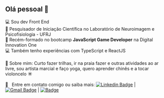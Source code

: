 ## Olá pessoal 👋

:computer: Sou dev Front End
<br/> 🧠 Pesquisador de Iniciação Científica no Laboratório de Neuroimagem e Psicofisiologia - UFRJ
<br/> :rocket: Recém-formado no bootcamp **JavaScript Game Developer** na Digital Innovation One
<br/> :computer: Também tenho experiências com TypeScript e ReactJS
<br/>
<br/> 💬  Sobre mim: Curto fazer trilhas, ir na praia fazer e outras atividades ao ar livre, sou artista marcial e faço yoga, quero aprender chinês e a tocar violoncelo :sunny:
<br/>
 <br/> :email: &nbsp; Entre em contato comigo ou saiba mais: [![Linkedin Badge](https://img.shields.io/badge/-DiegoSoares-blue?style=flat-square&logo=Linkedin&logoColor=white&link=https://www.linkedin.com/in/diegoasoares/)](https://www.linkedin.com/in/diegoasoares/) 
| 
[![Gmail Badge](https://img.shields.io/badge/-Gmail-red?style=flat-square&logo=Gmail&logoColor=white&link=mailto:augusto.diego.s@gmail.com)](mailto:augusto.diego.s@gmail.com)
| 
[![Badge](https://img.shields.io/badge/-Lattes-blue?style=flat-square&link=http://lattes.cnpq.br/7341316609743747)](http://lattes.cnpq.br/7341316609743747)

<!--
**soares-ad/soares-ad** is a ✨ _special_ ✨ repository because its `README.md` (this file) appears on your GitHub profile.
Photo: <img width="auto" src="https://avatars3.githubusercontent.com/u/68669255?s=460&u=00b976f06ad799b0f7aa99770dfc72f4b43b47f0&v=4">

Here are some ideas to get you started:

- 🔭 I’m currently working on ...
- 🌱 I’m currently learning ...
- 👯 I’m looking to collaborate on ...
- 🤔 I’m looking for help with ...
- 💬 Ask me about ...
- 📫 How to reach me: ...
- 😄 Pronouns: ...
- ⚡ Fun fact: ...
-->
